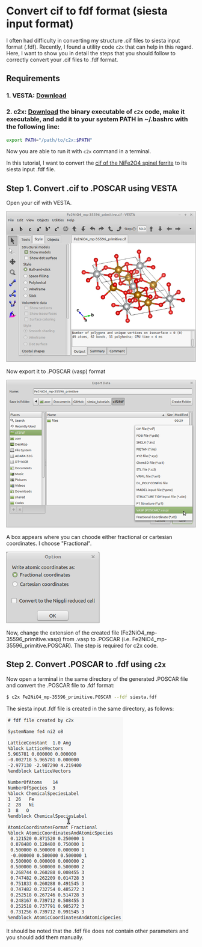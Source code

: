 # Convert cif to fdf format (siesta input format)
I often had difficulty in converting my structure .cif files to siesta input format (.fdf). Recently, I found a utility code `c2x` that can help in this regard. Here, I want to show you in detail the steps that you should follow to correctly convert your .cif files to .fdf format.

## Requirements
### 1. VESTA: [Download](http://jp-minerals.org/vesta/en/download.html)
### 2. c2x: [Download](https://www.c2x.org.uk/downloads/) the binary executable of `c2x` code, make it executable, and add it to your system PATH in ~/.bashrc with the following line:
```bash
export PATH="/path/to/c2x:$PATH"
```
Now you are able to run it with `c2x` command in a terminal.

In this tutorial, I want to convert the [cif of the NiFe2O4 spinel ferrite](https://materialsproject.org/materials/mp-694944) to its siesta input .fdf file.

## Step 1. Convert .cif to .POSCAR using VESTA
Open your cif with VESTA. 

![](files/open_cif_in_VESTA.png)

Now export it to .POSCAR (vasp) format

![](files/export_to_POSCAR.png)

A box appears where you can choode either fractional or cartesian coordinates. I choose "Fractional".

![](files/choose_fractional_or_cartesian.png)

Now, change the extension of the created file (Fe2NiO4_mp-35596_primitive.vasp) from .vasp to .POSCAR (i.e. Fe2NiO4_mp-35596_primitive.POSCAR). The step is required for c2x code.
## Step 2. Convert .POSCAR to .fdf using `c2x`
Now open a terminal in the same directory of the generated .POSCAR file and convert the .POSCAR file to .fdf format:

```bash
$ c2x Fe2NiO4_mp-35596_primitive.POSCAR --fdf siesta.fdf
```
The siesta input .fdf file is created in the same directory, as follows:

![](files/siesta_input_screenshot.png)

It should be noted that the .fdf file does not contain other parameters and you should add them manually.